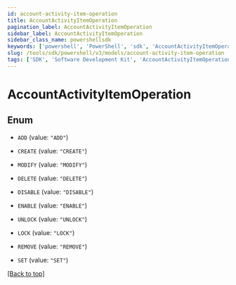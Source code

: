 ```yaml
---
id: account-activity-item-operation
title: AccountActivityItemOperation
pagination_label: AccountActivityItemOperation
sidebar_label: AccountActivityItemOperation
sidebar_class_name: powershellsdk
keywords: ['powershell', 'PowerShell', 'sdk', 'AccountActivityItemOperation', 'AccountActivityItemOperation'] 
slug: /tools/sdk/powershell/v3/models/account-activity-item-operation
tags: ['SDK', 'Software Development Kit', 'AccountActivityItemOperation', 'AccountActivityItemOperation']
---
```



# AccountActivityItemOperation

## Enum


* `ADD` (value: `"ADD"`)

* `CREATE` (value: `"CREATE"`)

* `MODIFY` (value: `"MODIFY"`)

* `DELETE` (value: `"DELETE"`)

* `DISABLE` (value: `"DISABLE"`)

* `ENABLE` (value: `"ENABLE"`)

* `UNLOCK` (value: `"UNLOCK"`)

* `LOCK` (value: `"LOCK"`)

* `REMOVE` (value: `"REMOVE"`)

* `SET` (value: `"SET"`)


[[Back to top]](#) 

